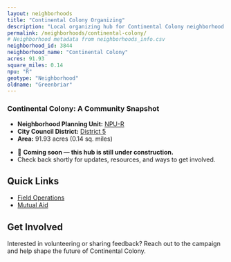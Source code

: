 ```yaml
---
layout: neighborhoods
title: "Continental Colony Organizing"
description: "Local organizing hub for Continental Colony neighborhood. Connect with field operations, mutual aid, and community organizing efforts."
permalink: /neighborhoods/continental-colony/
# Neighborhood metadata from neighborhoods_info.csv
neighborhood_id: 3844
neighborhood_name: "Continental Colony"
acres: 91.93
square_miles: 0.14
npu: "R"
geotype: "Neighborhood"
oldname: "Greenbriar"
---
```


### **Continental Colony: A Community Snapshot**

  * **Neighborhood Planning Unit:** [NPU-R](https://www.atlantaga.gov/government/departments/city-planning/neighborhood-planning-units/neighborhood-and-npu-contacts)
  * **City Council District:** [District 5](https://citycouncil.atlantaga.gov/council-members)
  * **Area:** 91.93 acres (0.14 sq. miles)

- 🚧 **Coming soon — this hub is still under construction.**
- Check back shortly for updates, resources, and ways to get involved.

## Quick Links

- [Field Operations](./field-ops/)
- [Mutual Aid](./mutual-aid/)

## Get Involved

Interested in volunteering or sharing feedback? Reach out to the campaign and help shape the future of Continental Colony.
